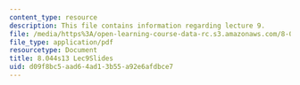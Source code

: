 ```yaml
---
content_type: resource
description: This file contains information regarding lecture 9.
file: /media/https%3A/open-learning-course-data-rc.s3.amazonaws.com/8-044-statistical-physics-i-spring-2013/d09f8bc5aad64ad13b55a92e6afdbce7_MIT8_044S13_L9.pdf
file_type: application/pdf
resourcetype: Document
title: 8.044s13 Lec9Slides
uid: d09f8bc5-aad6-4ad1-3b55-a92e6afdbce7
---
```

